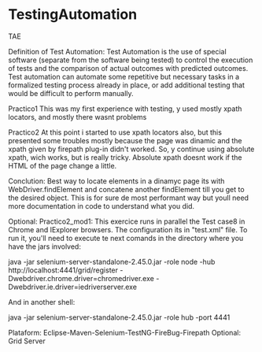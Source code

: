 # TestingAutomation
TAE

Definition of Test Automation:
 Test Automation is the use of special software (separate from the software being tested) to control the execution 
 of tests and the comparison of actual outcomes with predicted outcomes. Test automation can automate some repetitive 
 but necessary tasks in a formalized testing process already in place, or add additional testing that would be difficult 
 to perform manually.
 
Practico1
  This was my first experience with testing, y used mostly xpath locators, and mostly there wasnt problems
  
Practico2
  At this point i started to use xpath locators also, but this presented some troubles mostly because the page was dinamic 
  and the xpath given by firepath plug-in didn't worked. So, y continue using absolute xpath, wich works, but is really tricky.
  Absolute xpath doesnt work if the HTML of the page change a little.

Conclution: Best way to locate elements in a dinamyc page its with WebDriver.findElement and concatene another findElement 
              till you get to the desired object. This is for sure de most performant way but youll need more documentation 
              in code to understand what you did. 

Optional: Practico2_mod1:
  This exercice runs in parallel the Test case8 in Chrome and IExplorer browsers. The configuration its in "test.xml" file.
  To run it, you'll need to execute te next comands in the directory where you have the jars involved:
  
  java -jar selenium-server-standalone-2.45.0.jar -role node -hub http://localhost:4441/grid/register -Dwebdriver.chrome.driver=chromedriver.exe -Dwebdriver.ie.driver=iedriverserver.exe
  
  And in another shell:
  
  java -jar selenium-server-standalone-2.45.0.jar -role hub -port 4441

Plataform: Eclipse-Maven-Selenium-TestNG-FireBug-Firepath
           Optional: Grid Server
